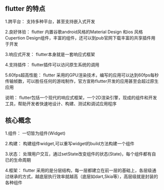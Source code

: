 ## flutter 的特点

1.跨平台： 支持多种平台，甚至支持嵌入式开发

2.良好体验： flutter 内置谷歌android风格的Material Design 和ios 风格 Cupertion Design组件，丰富的组件，还可以到pub官网下载丰富的共享插件用于开发

3.响应式开发： flutter本身就是一套响应式框架

4.支持插件： flutter插件可以访问原生系统的调用

5.60fps超高性能： flutter 采用的GPU渲染技术，编写的应用可以达到60fps每秒传输帧数，可以胜任任何的游戏制作，官方宣称flutter开发的应用甚至会超过原生应用

说明： flutter包括一个现代的响应式框架，一个2D渲染引擎，现成的组件和开发工具，帮助开发者快速地设计、构建、测试和调试应用程序

## 核心概念

1.组件： 一切皆为组件(Widget)

2.构建： 构建组件widget,可以重写widget的build方法构建一个组件

3.状态： 处理用户交互，通过setState改变组件的状态(State)，每个组件都有自已的生命周期

4.框架： flutter 采用的是分层结构，每一层都建立在前一层的基础上，各层级通过继承的方式，越底层执行效率就越高（底层如dart,Skia等），高层级就是封装的各种组件